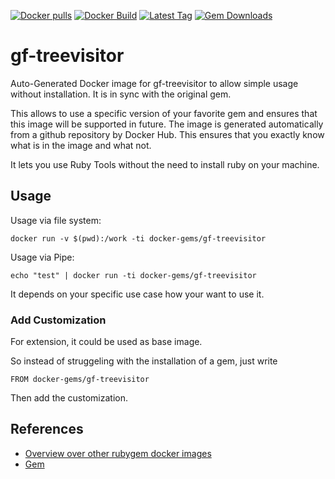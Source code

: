 [![Docker pulls](https://img.shields.io/docker/pulls/rubygem/gf-treevisitor.svg)](https://hub.docker.com/r/rubygem/gf-treevisitor/)
[![Docker Build](https://img.shields.io/docker/automated/rubygem/gf-treevisitor.svg)](https://hub.docker.com/r/rubygem/gf-treevisitor/)
[![Latest Tag](https://img.shields.io/github/tag/docker-rubygem/gf-treevisitor.svg)](https://hub.docker.com/r/rubygem/gf-treevisitor/)
[![Gem Downloads](https://img.shields.io/gem/dt/gf-treevisitor.svg)](https://rubygems.org/gems/gf-treevisitor/)
# gf-treevisitor

Auto-Generated Docker image for gf-treevisitor to allow simple usage without installation.
It is in sync with the original gem.

This allows to use a specific version of your favorite gem and ensures that this image will be supported in future.
The image is generated automatically from a github repository by Docker Hub.
This ensures that you exactly know what is in the image and what not.

It lets you use Ruby Tools without the need to install ruby on your machine.

## Usage

Usage via file system:

`docker run -v $(pwd):/work -ti docker-gems/gf-treevisitor`

Usage via Pipe:

`echo "test" | docker run -ti docker-gems/gf-treevisitor`

It depends on your specific use case how your want to use it.

### Add Customization

For extension, it could be used as base image.

So instead of struggeling with the installation of a gem, just write

`FROM docker-gems/gf-treevisitor`

Then add the customization.

## References

 - [Overview over other rubygem docker images](https://github.com/thinkbot/docker-rubygem)
 - [Gem](https://rubygems.org/gems/gf-treevisitor/)
